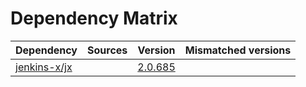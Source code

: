 # Dependency Matrix

Dependency | Sources | Version | Mismatched versions
---------- | ------- | ------- | -------------------
[jenkins-x/jx](https://github.com/jenkins-x/jx.git) |  | [2.0.685](https://github.com/jenkins-x/jx/releases/tag/v2.0.685) | 

